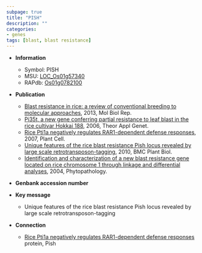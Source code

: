 ```yaml
---
subpage: true
title: "PISH"
description: ""
categories:
- genes
tags: [blast, blast resistance]
---
```


* **Information**  
    + Symbol: PISH  
    + MSU: [LOC_Os01g57340](http://rice.plantbiology.msu.edu/cgi-bin/ORF_infopage.cgi?orf=LOC_Os01g57340)  
    + RAPdb: [Os01g0782100](http://rapdb.dna.affrc.go.jp/viewer/gbrowse_details/irgsp1?name=Os01g0782100)  

* **Publication**  
    + [Blast resistance in rice: a review of conventional breeding to molecular approaches](http://www.ncbi.nlm.nih.gov/pubmed?term=Blast+resistance+in+rice:+a+review+of+conventional+breeding+to+molecular+approaches%5BTitle%5D), 2013, Mol Biol Rep.
    + [Pi35t, a new gene conferring partial resistance to leaf blast in the rice cultivar Hokkai 188](http://www.ncbi.nlm.nih.gov/pubmed?term=Pi35t,+a+new+gene+conferring+partial+resistance+to+leaf+blast+in+the+rice+cultivar+Hokkai+188%5BTitle%5D), 2006, Theor Appl Genet.
    + [Rice Pti1a negatively regulates RAR1-dependent defense responses](http://www.ncbi.nlm.nih.gov/pubmed?term=Rice+Pti1a+negatively+regulates+RAR1-dependent+defense+responses%5BTitle%5D), 2007, Plant Cell.
    + [Unique features of the rice blast resistance Pish locus revealed by large scale retrotransposon-tagging](http://www.ncbi.nlm.nih.gov/pubmed?term=Unique+features+of+the+rice+blast+resistance+Pish+locus+revealed+by+large+scale+retrotransposon-tagging%5BTitle%5D), 2010, BMC Plant Biol.
    + [Identification and characterization of a new blast resistance gene located on rice chromosome 1 through linkage and differential analyses](http://www.ncbi.nlm.nih.gov/pubmed?term=Identification+and+characterization+of+a+new+blast+resistance+gene+located+on+rice+chromosome+1+through+linkage+and+differential+analyses%5BTitle%5D), 2004, Phytopathology.

* **Genbank accession number**  

* **Key message**  
    + Unique features of the rice blast resistance Pish locus revealed by large scale retrotransposon-tagging

* **Connection**  
    + [Rice Pti1a negatively regulates RAR1-dependent defense responses](R) protein, Pish




